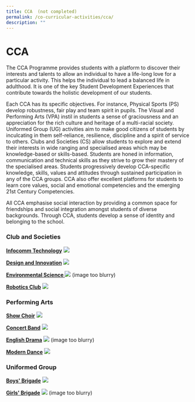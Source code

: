 ```yaml
---
title: CCA  (not completed)
permalink: /co-curricular-activities/cca/
description: ""
---
```

# **CCA**

The CCA Programme provides students with a platform to discover their interests and talents to allow an individual to have a life-long love for a particular activity. This helps the individual to lead a balanced life in adulthood. It is one of the key Student Development Experiences that contribute towards the holistic development of our students. 

Each CCA has its specific objectives. For instance, Physical Sports (PS) develop robustness, fair play and team spirit in pupils. The Visual and Performing Arts (VPA) instil in students a sense of graciousness and an appreciation for the rich culture and heritage of a multi-racial society. Uniformed Group (UG) activities aim to make good citizens of students by inculcating in them self-reliance, resilience, discipline and a spirit of service to others. Clubs and Societies (CS) allow students to explore and extend their interests in wide ranging and specialised areas which may be knowledge-based or skills-based. Students are honed in information, communication and technical skills as they strive to grow their mastery of the specialised areas. Students progressively develop CCA-specific knowledge, skills, values and attitudes through sustained participation in any of the CCA groups. CCA also offer excellent platforms for students to learn core values, social and emotional competencies and the emerging 21st Century Competencies. 

All CCA emphasise social interaction by providing a common space for friendships and social integration amongst students of diverse backgrounds. Through CCA, students develop a sense of identity and belonging to the school.

### Club and Societies

**[Infocomm Technology](/co-curricular-activities/Clubs-and-Societies/infocomm-technology/)**
![](/images/Infocomm-Formal-1024x683.png)

**[Design and Innovation](/co-curricular-activities/Clubs-and-Societies/design-and-innovation/)**
![](/images/Design-n-Innovation-Formal-1024x683.jpg)

**[Environmental Science ](/co-curricular-activities/Clubs-and-Societies/environmental-science/)**
![](/images/Environmental-Science-Formal-300px.png) (image too blurry)

**[Robotics Club](/co-curricular-activities/Clubs-and-Societies/robotics-club/)**
![](/images/Robotics-Formal.jpg)


### Performing Arts

**[Show Choir](/co-curricular-activities/Performing-Arts/choir/)**
![](/images/Show-Choir-Formal.jpg)

**[Concert Band](/co-curricular-activities/Performing-Arts/concert-band/)**
![](/images/Concert-Band-Formal-1024x683.jpg)

**[English Drama](/co-curricular-activities/Performing-Arts/english-drama/)**
![](/images/English-Drama-Formal-300px%20(1).png) (image too blurry)

**[Modern Dance](/co-curricular-activities/Performing-Arts/modern-dance/)**
![](/images/Modern-Dance-Formal-1024x683.jpg)

### Uniformed Group

**[Boys' Brigade](/co-curricular-activities/Uniformed-Groups/boys-brigade/)**
![](/images/The-Boys_-Brigade-1024x608.jpg)

**[Girls' Brigade](/co-curricular-activities/Uniformed-Groups/girls-brigade/)**
![](/images/Girls-Brigade-Formal-300px%20(1).png) (image too blurry)